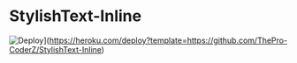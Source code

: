 # StylishText-Inline

![Deploy](https://www.herokucdn.com/deploy/button.svg)](https://heroku.com/deploy?template=https://github.com/ThePro-CoderZ/StylishText-Inline)
